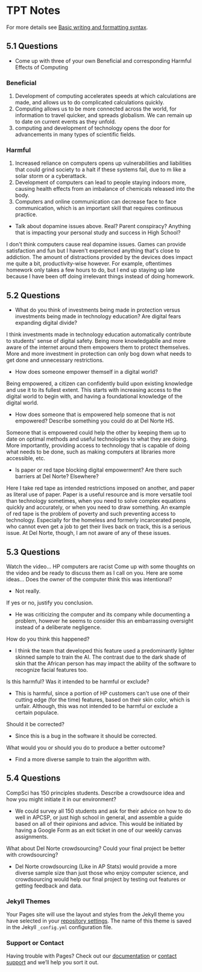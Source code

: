 # TPT Notes

For more details see [Basic writing and formatting syntax](https://docs.github.com/en/github/writing-on-github/getting-started-with-writing-and-formatting-on-github/basic-writing-and-formatting-syntax).

## 5.1 Questions

 * Come up with three of your own Beneficial and corresponding Harmful Effects of Computing

### Beneficial

1. Development of computing accelerates speeds at which calculations are made, and allows us to do complicated calculations quickly.
2. Computing allows us to be more connected across the world, for information to travel quicker, and spreads globalism. We can remain up to date on current events as they unfold.
3. computing and development of technology opens the door for advancements in many types of scientific fields.

### Harmful

1. Increased reliance on computers opens up vulnerabilities and liabilities that could grind society to a halt if these systems fail, due to m like a solar storm or a cyberattack.
2. Development of computers can lead to people staying indoors more, causing health effects from an imbalance of chemicals released into the body.
3. Computers and online communication can decrease face to face communication, which is an important skill that requires continuous practice.

 * Talk about dopamine issues above. Real? Parent conspiracy? Anything that is impacting your personal study and success in High School?

I don't think computers cause real dopamine issues. Games can provide satisfaction and fun but I haven't experienced anything that's close to addiction. The amount of distractions provided by the devices does impact me quite a bit, productivity-wise however. For example, oftentimes homework only takes a few hours to do, but I end up staying up late because I have been off doing irrelevant things instead of doing homework.

## 5.2 Questions 

 * What do you think of investments being made in protection versus investments being made in technology education? Are digital fears expanding digital divide?

I think investments made in technology education automatically contribute to students' sense of digital safety. Being more knowledgablle and more aware of the internet around them empowers them to protect themselves. More and more investment in protection can only bog down what needs to get done and unnecessary restrictions.

 * How does someone empower themself in a digital world?

Being empowered, a citizen can confidently build upon existing knowledge and use it to its fullest extent. This starts with increasing access to the digital world to begin with, and having a foundational knowledge of the digital world.

 * How does someone that is empowered help someone that is not empowered? Describe something you could do at Del Norte HS.

Someone that is empowered could help the other by keeping them up to date on optimal methods and useful technologies to what they are doing. More importantly, providing access to technology that is capable of doing what needs to be done, such as making computers at libraries more accessible, etc.

 * Is paper or red tape blocking digital empowerment? Are there such barriers at Del Norte? Elsewhere?

Here I take red tape as intended restrictions imposed on another, and paper as literal use of paper. Paper is a useful resource and is more versatile tool than technology sometimes, when you need to solve complex equations quickly and accurately, or when you need to draw something. An example of red tape is the problem of poverty and such preventing access to technology. Especially for the homeless and formerly incarcerated people, who cannot even get a job to get their lives back on track, this is a serious issue. At Del Norte, though, I am not aware of any of these issues. 

## 5.3 Questions

Watch the video... HP computers are racist
Come up with some thoughts on the video and be ready to discuss them as I call on you. Here are some ideas...
Does the owner of the computer think this was intentional?

 * Not really.

If yes or no, justify you conclusion.

 *  He was criticizing the computer and its company while documenting a problem, however he seems to consider this an embarrassing oversight instead of a deliberate negligence.

How do you think this happened?

 * I think the team that developed this feature used a predominantly lighter skinned sample to train the AI. The contrast due to the dark shade of skin that the African person has may impact the ability of the software to recognize facial features too.

Is this harmful? Was it intended to be harmful or exclude?

 * This is harmful, since a portion of HP customers can't use one of their cutting edge (for the time) features, based on their skin color, which is unfair. Although, this was not intended to be harmful or exclude a certain populace.

Should it be corrected?

 * Since this is a bug in the software it should be corrected. 

What would you or should you do to produce a better outcome?

 * Find a more diverse sample to train the algorithm with.

## 5.4 Questions

CompSci has 150 principles students. Describe a crowdsource idea and how you might initiate it in our environment?

 * We could survey all 150 students and ask for their advice on how to do well in APCSP, or just high school in general, and assemble a guide based on all of their opinions and advice. This would be initiated by having a Google Form as an exit ticket in one of our weekly canvas assignments.

What about Del Norte crowdsourcing? Could your final project be better with crowdsourcing?

 * Del Norte crowdsourcing (Like in AP Stats) would provide a more diverse sample size than just those who enjoy computer science, and crowdsourcing would help our final project by testing out features or getting feedback and data.

### Jekyll Themes

Your Pages site will use the layout and styles from the Jekyll theme you have selected in your [repository settings](https://github.com/3ghin5/hatelace/settings/pages). The name of this theme is saved in the Jekyll `_config.yml` configuration file.

### Support or Contact

Having trouble with Pages? Check out our [documentation](https://docs.github.com/categories/github-pages-basics/) or [contact support](https://support.github.com/contact) and we’ll help you sort it out.
